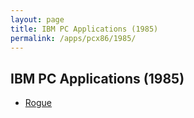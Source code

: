 ```yaml
---
layout: page
title: IBM PC Applications (1985)
permalink: /apps/pcx86/1985/
---
```


IBM PC Applications (1985)
--------------------------

* [Rogue](rogue/)
